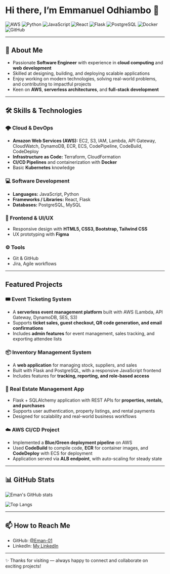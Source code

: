 # Hi there, I’m **Emmanuel Odhiambo** 👋

![AWS](https://img.shields.io/badge/AWS-232F3E?style=for-the-badge&logo=amazon-aws&logoColor=white)
![Python](https://img.shields.io/badge/Python-3776AB?style=for-the-badge&logo=python&logoColor=white)
![JavaScript](https://img.shields.io/badge/JavaScript-F7DF1E?style=for-the-badge&logo=javascript&logoColor=black)
![React](https://img.shields.io/badge/React-20232A?style=for-the-badge&logo=react&logoColor=61DAFB)
![Flask](https://img.shields.io/badge/Flask-000000?style=for-the-badge&logo=flask&logoColor=white)
![PostgreSQL](https://img.shields.io/badge/PostgreSQL-316192?style=for-the-badge&logo=postgresql&logoColor=white)
![Docker](https://img.shields.io/badge/Docker-2496ED?style=for-the-badge&logo=docker&logoColor=white)
![GitHub](https://img.shields.io/badge/GitHub-181717?style=for-the-badge&logo=github&logoColor=white)

---

## 🧩 About Me

- Passionate **Software Engineer** with experience in **cloud computing** and **web development**  
- Skilled at designing, building, and deploying scalable applications  
- Enjoy working on modern technologies, solving real-world problems, and contributing to impactful projects  
- Keen on **AWS**, **serverless architectures**, and **full-stack development**  

---

## 🛠️ Skills & Technologies

### 🌩️ Cloud & DevOps
- **Amazon Web Services (AWS):** EC2, S3, IAM, Lambda, API Gateway, CloudWatch, DynamoDB, ECR, ECS, CodePipeline, CodeBuild, CodeDeploy  
- **Infrastructure as Code:** Terraform, CloudFormation  
- **CI/CD Pipelines** and containerization with **Docker**  
- Basic **Kubernetes** knowledge  

### 💻 Software Development
- **Languages:** JavaScript, Python 
- **Frameworks / Libraries:** React, Flask
- **Databases:** PostgreSQL, MySQL 

### 🎨 Frontend & UI/UX
- Responsive design with **HTML5, CSS3, Bootstrap, Tailwind CSS**  
- UX prototyping with **Figma**  

### ⚙️ Tools
- Git & GitHub  
- Jira, Agile workflows  

---

## Featured Projects

### 🎟️ Event Ticketing System
- A **serverless event management platform** built with AWS (Lambda, API Gateway, DynamoDB, SES, S3)  
- Supports **ticket sales, guest checkout, QR code generation, and email confirmations**  
- Includes **admin features** for event management, sales tracking, and exporting attendee lists  

### 📦 Inventory Management System
- A **web application** for managing stock, suppliers, and sales  
- Built with Flask and PostgreSQL, with a responsive JavaScript frontend  
- Includes features for **tracking, reporting, and role-based access**  

### 🏡 Real Estate Management App
- Flask + SQLAlchemy application with REST APIs for **properties, rentals, and purchases**  
- Supports user authentication, property listings, and rental payments  
- Designed for scalability and real-world business workflows  

### ☁️ AWS CI/CD Project
- Implemented a **Blue/Green deployment pipeline** on AWS  
- Used **CodeBuild** to compile code, **ECR** for container images, and **CodeDeploy** with ECS for deployment  
- Application served via **ALB endpoint**, with auto-scaling for steady state  

---

## 📊 GitHub Stats

![Eman's GitHub stats](https://github-readme-stats.vercel.app/api?username=Eman-01&show_icons=true&theme=tokyonight)  

![Top Langs](https://github-readme-stats.vercel.app/api/top-langs/?username=Eman-01&layout=compact&theme=tokyonight)   

---

## 📫 How to Reach Me

- GitHub: [@Eman-01](https://github.com/Eman-01)   
- LinkedIn: [My LinkedIn](https://www.linkedin.com/in/emmanuel-o-3543402b8/)

---

✨ Thanks for visiting — always happy to connect and collaborate on exciting projects!
